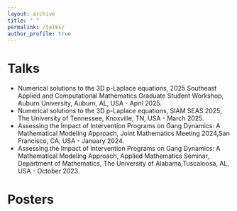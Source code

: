 ```yaml
---
layout: archive
title: " "
permalink: /talks/
author_profile: true
---
```

Talks
======
* Numerical solutions to the 3D p-Laplace equations, 2025 Southeast Applied and Computational Mathematics Graduate Student Workshop, Auburn University, Auburn, AL, USA - April 2025.
* Numerical solutions to the 3D p-Laplace equations, SIAM SEAS 2025, The University of Tennessee, Knoxville, TN, USA - March 2025.
* Assessing the Impact of Intervention Programs on Gang Dynamics: A Mathematical Modeling Approach, Joint Mathematics Meeting 2024,San Francisco, CA, USA - January 2024.
* Assessing the Impact of Intervention Programs on Gang Dynamics: A Mathematical Modeling Approach, Applied Mathematics Seminar, Department of Mathematics, The University of Alabama,Tuscaloosa, AL, USA - October 2023.

Posters
======
